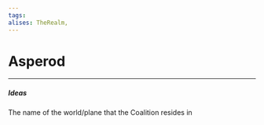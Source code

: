 ```yaml
---
tags: 
alises: TheRealm, 
---
```

# Asperod

---
##### Ideas

The name of the world/plane that the Coalition resides in 